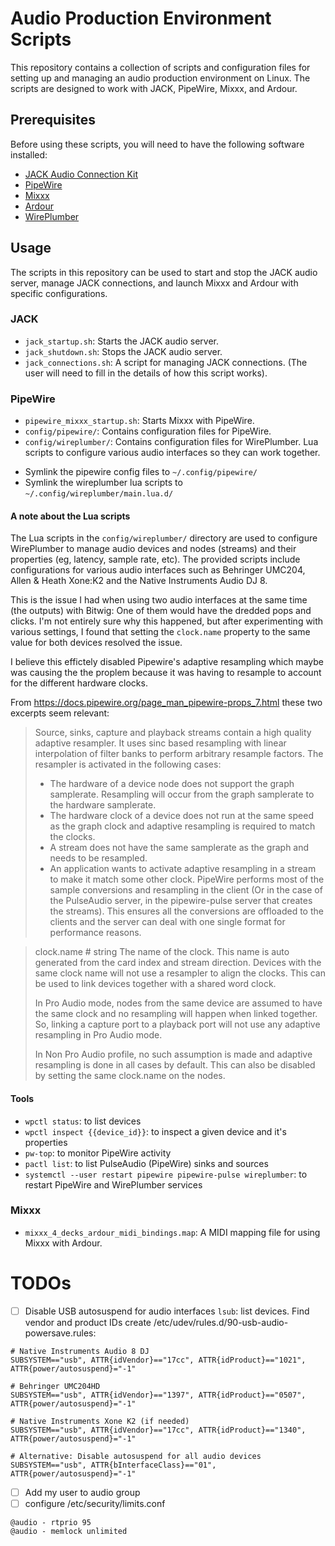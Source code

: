 # Audio Production Environment Scripts

This repository contains a collection of scripts and configuration files for setting up and managing an audio production environment on Linux. The scripts are designed to work with JACK, PipeWire, Mixxx, and Ardour.

## Prerequisites

Before using these scripts, you will need to have the following software installed:

*   [JACK Audio Connection Kit](https://jackaudio.org/)
*   [PipeWire](https://pipewire.org/)
*   [Mixxx](https://mixxx.org/)
*   [Ardour](https://ardour.org/)
*   [WirePlumber](https://pipewire.pages.freedesktop.org/wireplumber/)

## Usage

The scripts in this repository can be used to start and stop the JACK audio server, manage JACK connections, and launch Mixxx and Ardour with specific configurations.

### JACK

*   `jack_startup.sh`: Starts the JACK audio server.
*   `jack_shutdown.sh`: Stops the JACK audio server.
*   `jack_connections.sh`: A script for managing JACK connections. (The user will need to fill in the details of how this script works).

### PipeWire

*   `pipewire_mixxx_startup.sh`: Starts Mixxx with PipeWire.
*   `config/pipewire/`: Contains configuration files for PipeWire.
*   `config/wireplumber/`: Contains configuration files for WirePlumber. Lua scripts to configure various audio interfaces so they can work together.

- Symlink the pipewire config files to `~/.config/pipewire/`
- Symlink the wireplumber lua scripts to `~/.config/wireplumber/main.lua.d/`

#### A note about the Lua scripts
The Lua scripts in the `config/wireplumber/` directory are used to configure
WirePlumber to manage audio devices and nodes (streams) and their properties
(eg, latency, sample rate, etc). The provided scripts include configurations for
various audio interfaces such as Behringer UMC204, Allen & Heath Xone:K2 and the
Native Instruments Audio DJ 8.

This is the issue I had when using two audio interfaces at the same time (the
outputs) with Bitwig: One of them would have the dredded pops and clicks. I'm
not entirely sure why this happened, but after experimenting with various
settings, I found that setting the `clock.name` property to the same value for
both devices resolved the issue.

I believe this effictely disabled Pipewire's adaptive resampling which maybe was
causing the the proplem because it was having to resample to account for the
different hardware clocks.

From https://docs.pipewire.org/page_man_pipewire-props_7.html these two excerpts seem relevant:

>  Source, sinks, capture and playback streams contain a high quality adaptive resampler. It uses sinc based resampling with linear interpolation of filter banks to perform arbitrary resample factors. The resampler is activated in the following cases:
>  - The hardware of a device node does not support the graph samplerate. Resampling will occur from the graph samplerate to the hardware samplerate.
>  - The hardware clock of a device does not run at the same speed as the graph clock and adaptive resampling is required to match the clocks.
>  - A stream does not have the same samplerate as the graph and needs to be resampled.
>  - An application wants to activate adaptive resampling in a stream to make it match some other clock.
> PipeWire performs most of the sample conversions and resampling in the client (Or in the case of the PulseAudio server, in the pipewire-pulse server that creates the streams). This ensures all the conversions are offloaded to the clients and the server can deal with one single format for performance reasons.

> clock.name # string
>   The name of the clock. This name is auto generated from the card index and stream direction. Devices with the same clock name will not use a resampler to align the clocks. This can be used to link devices together with a shared word clock.
>
>   In Pro Audio mode, nodes from the same device are assumed to have the same clock and no resampling will happen when linked together. So, linking a capture port to a playback port will not use any adaptive resampling in Pro Audio mode.
>
>   In Non Pro Audio profile, no such assumption is made and adaptive resampling is done in all cases by default. This can also be disabled by setting the same clock.name on the nodes.

#### Tools
- `wpctl status`: to list devices
- `wpctl inspect {{device_id}}`: to inspect a given device and it's properties
- `pw-top`: to monitor PipeWire activity
- `pactl list`: to list PulseAudio (PipeWire) sinks and sources
- `systemctl --user restart pipewire pipewire-pulse wireplumber`: to restart PipeWire and WirePlumber services

### Mixxx
*   `mixxx_4_decks_ardour_midi_bindings.map`: A MIDI mapping file for using Mixxx with Ardour.

# TODOs
- [ ] Disable USB autosuspend for audio interfaces
`lsub`: list devices. Find vendor and product IDs
create /etc/udev/rules.d/90-usb-audio-powersave.rules:
```
# Native Instruments Audio 8 DJ
SUBSYSTEM=="usb", ATTR{idVendor}=="17cc", ATTR{idProduct}=="1021", ATTR{power/autosuspend}="-1"

# Behringer UMC204HD
SUBSYSTEM=="usb", ATTR{idVendor}=="1397", ATTR{idProduct}=="0507", ATTR{power/autosuspend}="-1"

# Native Instruments Xone K2 (if needed)
SUBSYSTEM=="usb", ATTR{idVendor}=="17cc", ATTR{idProduct}=="1340", ATTR{power/autosuspend}="-1"

# Alternative: Disable autosuspend for all audio devices
SUBSYSTEM=="usb", ATTR{bInterfaceClass}=="01", ATTR{power/autosuspend}="-1"
```
- [ ] Add my user to audio group
- [ ] configure /etc/security/limits.conf

```
@audio - rtprio 95
@audio - memlock unlimited
```
